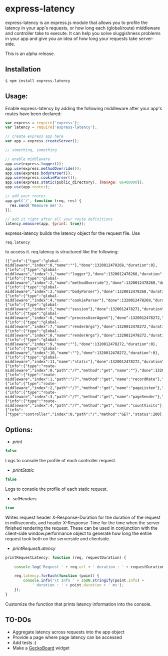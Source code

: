 
# express-latency

express-latency is an express.js module that allows you to profile the latency in your app's requests, or how long each (global/route) middleware and controller take to execute. It can help you solve sluggishness problems in your app and give you an idea of how long your requests take server-side.

This is an alpha release. 

## Installation

    $ npm install express-latency


## Usage:

Enable express-latency by adding the following middleware after your app's routes have been declared:

```js
var express = require('express');
var latency = require('express-latency');

// create express app here 
var app = express.createServer();

// something, something

// enable middleware
app.use(express.logger());
app.use(express.methodOverride());
app.use(express.bodyParser());
app.use(express.cookieParser());
app.use(express.static(public_directory), {maxAge: 86400000});
app.use(app.router);

// add your routes
app.get('/', function (req, res) {
  res.send('Measure me!');
});

// add it right after all your route definitions
latency.measure(app, {print: true});
```
express-latency builds the latency object for the request file. Use 
```
req.latency
```
to access it. req.latency is structured like the following:
```
[{"info":{"type":"global-middleware","index":0,"name":""},"done":1320012478268,"duration":0},{"info":{"type":"global-middleware","index":1,"name":"logger"},"done":1320012478268,"duration":0},{"info":{"type":"global-middleware","index":2,"name":"methodOverride"},"done":1320012478268,"duration":0},{"info":{"type":"global-middleware","index":3,"name":"bodyParser"},"done":1320012478268,"duration":0},{"info":{"type":"global-middleware","index":4,"name":"cookieParser"},"done":1320012478269,"duration":1},{"info":{"type":"global-middleware","index":5,"name":"session"},"done":1320012478271,"duration":2},{"info":{"type":"global-middleware","index":6,"name":"processUserAgent"},"done":1320012478272,"duration":1},{"info":{"type":"global-middleware","index":7,"name":"renderArgs"},"done":1320012478272,"duration":0},{"info":{"type":"global-middleware","index":8,"name":"renderArgs"},"done":1320012478272,"duration":0},{"info":{"type":"global-middleware","index":9,"name":""},"done":1320012478272,"duration":0},{"info":{"type":"global-middleware","index":10,"name":""},"done":1320012478272,"duration":0},{"info":{"type":"global-middleware","index":11,"name":"static"},"done":1320012478272,"duration":0},{"info":{"type":"route-middleware","index":0,"path":"/?","method":"get","name":""},"done":1320012478273,"duration":0},{"info":{"type":"route-middleware","index":1,"path":"/?","method":"get","name":"recordRate"},"done":1320012478273,"duration":0},{"info":{"type":"route-middleware","index":2,"path":"/?","method":"get","name":"pageListen"},"done":1320012478273,"duration":0},{"info":{"type":"route-middleware","index":3,"path":"/?","method":"get","name":"pageSender"},"done":1320012478274,"duration":1},{"info":{"type":"route-middleware","index":4,"path":"/?","method":"get","name":"countVisits"},"done":1320012478275,"duration":1},{"info":{"type":"controller","index":0,"path":"/","method":"GET","status":200},"done":1320012478275,"duration":0}]
```

## Options:

- *print*

```js
false
```

  Logs to console the profile of each controller request.

- *printStatic*

```js
false
```

  Logs to console the profile of each static request.

- *setHeaders*

```js
true
```

  Writes request header X-Response-Duration for the duration of the request in milliseconds, and header X-Response-Time for the time when the server finished rendering the request. These can be used in conjunction with the client-side window.performance object to generate how long the entire request took both on the serverside and clientside.

- *printRequestLatency*

```js
printRequestLatency: function (req, requestDuration) {
        
    console.log('Request ' + req.url + ' duration : ' + requestDuration + ' ms');

    req.latency.forEach(function (point) {
        console.info('\t Info ' + JSON.stringify(point.info) + 
            ' duration : ' + point.duration + ' ms');
    });
}
```

  Customize the function that prints latency information into the console.

## TO-DOs

  - Aggregate latency across requests into the app object
  - Provide a page where page latency can be accessed
  - Add tests :)
  - Make a [GeckoBoard](http://geckoboard.com) widget